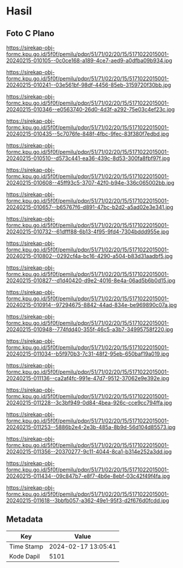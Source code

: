 # Hasil

## Foto C Plano

https://sirekap-obj-formc.kpu.go.id/5f0f/pemilu/pdpr/51/71/02/20/15/5171022015001-20240215-010105--0c0ce168-a189-4ce7-aed9-a0dfba09b934.jpg

https://sirekap-obj-formc.kpu.go.id/5f0f/pemilu/pdpr/51/71/02/20/15/5171022015001-20240215-010241--03e561bf-98df-4456-85eb-3159720f30bb.jpg

https://sirekap-obj-formc.kpu.go.id/5f0f/pemilu/pdpr/51/71/02/20/15/5171022015001-20240215-010346--e0563740-26d0-4d3f-a292-75e03c4ef23c.jpg

https://sirekap-obj-formc.kpu.go.id/5f0f/pemilu/pdpr/51/71/02/20/15/5171022015001-20240215-010435--5c7076fe-848f-4fbc-9fec-83f380f7edbd.jpg

https://sirekap-obj-formc.kpu.go.id/5f0f/pemilu/pdpr/51/71/02/20/15/5171022015001-20240215-010510--d573c441-ea36-439c-8d53-300fa8fbf97f.jpg

https://sirekap-obj-formc.kpu.go.id/5f0f/pemilu/pdpr/51/71/02/20/15/5171022015001-20240215-010608--45ff93c5-3707-42f0-b94e-336c065002bb.jpg

https://sirekap-obj-formc.kpu.go.id/5f0f/pemilu/pdpr/51/71/02/20/15/5171022015001-20240215-010657--b65767f6-d891-47bc-b2d2-a5ad02e3e341.jpg

https://sirekap-obj-formc.kpu.go.id/5f0f/pemilu/pdpr/51/71/02/20/15/5171022015001-20240215-010732--61dfff88-6b13-4f95-9fd4-7304bddd955e.jpg

https://sirekap-obj-formc.kpu.go.id/5f0f/pemilu/pdpr/51/71/02/20/15/5171022015001-20240215-010802--0292cf4a-bc16-4290-a504-b83d31aadbf5.jpg

https://sirekap-obj-formc.kpu.go.id/5f0f/pemilu/pdpr/51/71/02/20/15/5171022015001-20240215-010827--d1d40420-d9e2-4016-8e4a-06ad5b6b0d15.jpg

https://sirekap-obj-formc.kpu.go.id/5f0f/pemilu/pdpr/51/71/02/20/15/5171022015001-20240215-010914--97294675-8842-44ad-834e-be969890c07a.jpg

https://sirekap-obj-formc.kpu.go.id/5f0f/pemilu/pdpr/51/71/02/20/15/5171022015001-20240215-010948--774fdd40-355f-46c5-a3b7-34995758f220.jpg

https://sirekap-obj-formc.kpu.go.id/5f0f/pemilu/pdpr/51/71/02/20/15/5171022015001-20240215-011034--b5f970b3-7c31-48f2-95eb-650baf19a019.jpg

https://sirekap-obj-formc.kpu.go.id/5f0f/pemilu/pdpr/51/71/02/20/15/5171022015001-20240215-011136--ca2af4fc-991e-47d7-9512-37062e9e392e.jpg

https://sirekap-obj-formc.kpu.go.id/5f0f/pemilu/pdpr/51/71/02/20/15/5171022015001-20240215-011228--3c3bf949-0d84-4bea-926c-cce9cc794ffa.jpg

https://sirekap-obj-formc.kpu.go.id/5f0f/pemilu/pdpr/51/71/02/20/15/5171022015001-20240215-011253--5886b2e4-2e3b-485a-8b9d-56d104d85573.jpg

https://sirekap-obj-formc.kpu.go.id/5f0f/pemilu/pdpr/51/71/02/20/15/5171022015001-20240215-011356--20370277-9c11-4044-8ca1-b314e252a3dd.jpg

https://sirekap-obj-formc.kpu.go.id/5f0f/pemilu/pdpr/51/71/02/20/15/5171022015001-20240215-011434--09c847b7-e8f7-4b6e-8ebf-03c42f49f4fa.jpg

https://sirekap-obj-formc.kpu.go.id/5f0f/pemilu/pdpr/51/71/02/20/15/5171022015001-20240215-011618--3bbfb057-a362-49e1-95f3-d2f676d0fcdd.jpg


## Metadata

| Key        | Value               |
| ---------- | ------------------- |
| Time Stamp | 2024-02-17 13:05:41 |
| Kode Dapil | 5101                |




